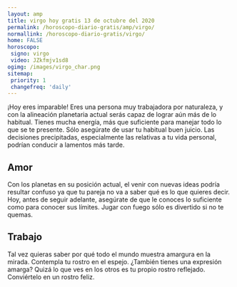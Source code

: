 ```yaml
---
layout: amp
title: virgo hoy gratis 13 de octubre del 2020 
permalink: /horoscopo-diario-gratis/amp/virgo/
normallink: /horoscopo-diario-gratis/virgo/
home: FALSE
horoscopo:
 signo: virgo
 video: JZkfmjv1sd8
ogimg: /images/virgo_char.png
sitemap:
 priority: 1
 changefreq: 'daily'
---
```



¡Hoy eres imparable! Eres una persona muy trabajadora por naturaleza, y con la alineación planetaria actual serás capaz de lograr aún más de lo habitual. Tienes mucha energía, más que suficiente para manejar todo lo que se te presente. Sólo asegúrate de usar tu habitual buen juicio. Las decisiones precipitadas, especialmente las relativas a tu vida personal, podrían conducir a lamentos más tarde.

## Amor

Con los planetas en su posición actual, el venir con nuevas ideas podría resultar confuso ya que tu pareja no va a saber qué es lo que quieres decir. Hoy, antes de seguir adelante, asegúrate de que le conoces lo suficiente como para conocer sus límites. Jugar con fuego sólo es divertido si no te quemas.

## Trabajo

Tal vez quieras saber por qué todo el mundo muestra amargura en la mirada. Contempla tu rostro en el espejo. ¿También tienes una expresión amarga? Quizá lo que ves en los otros es tu propio rostro reflejado. Conviértelo en un rostro feliz.